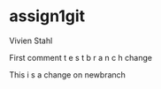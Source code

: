 # assign1git
Vivien Stahl 

First comment
 t e s t b r a n c h change

  This i s a change on newbranch 
